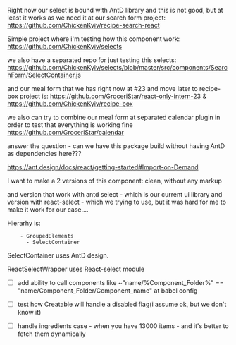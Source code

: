 Right now our select is bound with AntD library
and this is not good, but at least it works as we need it at our search form project: https://github.com/ChickenKyiv/recipe-search-react


Simple project where i'm testing how this component work: https://github.com/ChickenKyiv/selects

we also have a separated repo for just testing this selects: https://github.com/ChickenKyiv/selects/blob/master/src/components/SearchForm/SelectContainer.js

and our meal form that we has right now at #23 and move later to recipe-box project is: https://github.com/GroceriStar/react-only-intern-23 & https://github.com/ChickenKyiv/recipe-box




we also can try to combine our meal form at separated calendar plugin in order to test that everything is working fine https://github.com/GroceriStar/calendar


answer the question - can we have this package build without having AntD as dependencies here???


https://ant.design/docs/react/getting-started#Import-on-Demand

I want to make a 2 versions of this component: clean, without any markup

and version that work with antd select - which is our current ui library
and version with react-select - which we trying to use, but it was hard for me to make it work for our case....

Hierarhy is:
```
    - GroupedElements
      - SelectContainer
```

SelectContainer uses AntD design.

ReactSelectWrapper uses React-select module


- [ ] add ability to call components like ~"name/%Component_Folder%" == "name/Component_Folder/Component_name" at babel config

- [ ] test how Creatable will handle a disabled flag(i assume ok, but we don't know it)


- [ ] handle ingredients case - when you have 13000 items - and it's better to fetch them dynamically

<!---

[![npm version](https://badge.fury.io/js/%40groceristar%2Fgrocery-component.svg)](https://badge.fury.io/js/%40groceristar%2Fgrocery-component)

example how i use list:

```
// this is an ingredient for list
import React, { Component, Fragment } from 'react';

import List from './List/DefaultList'
or import from separated module via npm logic...

const IngredientsList = ({ ingredients, title }) => (

  <Fragment>
    <h2>{title}</h2>
    <DefaultList items={ingredients} />
  </Fragment>

);
```

 - for creating build run 'yarn clean && yarn build'
 - tests, lint, coverage is not working at this moment

---

-->


<!---
эта часть для курса, пока на нее забей.

https://medium.com/@Powderham/sharing-react-components-between-separate-projects-self-hosting-with-git-installing-with-yarn-npm-d3275b64239c
https://babeljs.io/docs/en/babel-preset-react
https://www.useloom.com/share/e5f01b62ff2441b9a60659cb3b2caa74

https://drive.google.com/file/d/1-X1I04sM4zKS0zqb_zbxC8HMv0ve2a42/view

https://drive.google.com/file/d/1N7RFOWRimN1tjVWh5JuFsTYAghvsmKzy/view

https://drive.google.com/file/d/1sqwIJOedsayeZ3lIq9j1_u_xCmDmYXw9/view

https://drive.google.com/file/d/15c0UwInohN9kb9mj4UM9hE3c-LwGKkXv/view

https://github.com/GroceriStar/es6-package/blob/master/package.json

https://rollupjs.org/guide/en#babel

https://github.com/GroceriStar/grocery-react-component/blob/master/package.json

https://medium.freecodecamp.org/how-to-make-a-beautiful-tiny-npm-package-and-publish-it-2881d4307f78

https://codeburst.io/how-to-create-and-publish-your-first-node-js-module-444e7585b738

https://medium.com/@Powderham/sharing-react-components-between-separate-projects-self-hosting-with-git-installing-with-yarn-npm-d3275b64239c

https://itsfoss.com/best-linux-screen-recorders/

https://www.creative-tim.com/product/rotating-css-card
https://github.com/codrops/DiagonalSlideshow/blob/master/index.html

-->


<!---



<p align="center">
  <a href="https://travis-ci.org/eunikitin/modern-package-boilerplate">
    <img src="https://travis-ci.org/eunikitin/modern-package-boilerplate.svg?branch=master" alt="Build Status">
  </a>
  <a href="https://coveralls.io/github/eunikitin/modern-package-boilerplate?branch=master">
    <img src="https://coveralls.io/repos/github/eunikitin/modern-package-boilerplate/badge.svg?branch=master" alt="Coverage Status">
  </a>
  <a href="https://david-dm.org/eunikitin/modern-package-boilerplate">
    <img src="https://david-dm.org/eunikitin/modern-package-boilerplate/status.svg" alt="dependencies Status">
  </a>
  <a href="https://david-dm.org/eunikitin/modern-package-boilerplate?type=dev">
    <img src="https://david-dm.org/eunikitin/modern-package-boilerplate/dev-status.svg" alt="devDependencies Status">
  </a>
  <a href="https://david-dm.org/eunikitin/modern-package-boilerplate?type=peer">
    <img src="https://david-dm.org/eunikitin/modern-package-boilerplate/peer-status.svg" alt="peerDependencies Status">
  </a>
</p>



# Groceristar-fetch module

#### Synopsis
  This is a module for using API like wrappers for getting food data for use in many projects. Just Like an database and fetch API in JS

[![Build Status](https://travis-ci.org/GroceriStar/groceristar-fetch.svg?branch=master)](https://travis-ci.org/GroceriStar/groceristar-fetch)
[![npm version](https://badge.fury.io/js/%40groceristar%2Fgrocery-component.svg)](https://badge.fury.io/js/%40groceristar%2Fgrocery-component)




[Introduction Article]()

[Trello board with current tasks]()

[Documentation Website]()


#### Installation

`npm install @groceristar/grocery-component`
or
`yarn add @groceristar/grocery-component`




#### Code Example

```
const { List } = require('@groceristar/grocery-component')


// returns

example
```



#### Tests

`npm test`


#### Contributors

@vadim9999, @atherdon


---
Tasks:
- [ ] [add tests]()
- [ ] [make build working nice]()
- [ ] ESLint resolver too https://medium.com/bootstart/why-you-should-use-babel-resolvers-210615fc41d
- [ ] ignore lib folder, so it will be created only when we publish it on npm. we don't need it locally. delete from source, then only ignore, so it wouldn't be at github repo...
---



[npm-run-script](https://docs.npmjs.com/cli/run-script)

[Introduction to NPM Scripts](https://medium.freecodecamp.org/introduction-to-npm-scripts-1dbb2ae01633)



@TODO add tests

Trello Board:

Sandbox Editor:

Created with help of this articles:
https://codeburst.io/how-to-create-and-publish-your-first-node-js-module-444e7585b738
https://medium.com/@adrianli/the-idiot-s-guide-to-publishing-a-react-component-to-npm-2b66b1ac03e0


-->
